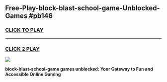 
## Free-Play-block-blast-school-game-Unblocked-Games #pb146
<h3>
<a href="https://news.freeplayer.one?title=block-blast-school-game&ref=8M">CLICK TO PLAY</a></h3>
<hr>

<h3>
<a href="https://news.freeplayer.one?title=block-blast-school-game&ref=8M">CLICK 2 PLAY</a>
  
</h3>

<a href="https://news.freeplayer.one?title=block-blast-school-game&ref=8M"><img src="https://clearcache.store/games.png"></a>


**block-blast-school-game games unblocked: Your Gateway to Fun and Accessible Online Gaming**
